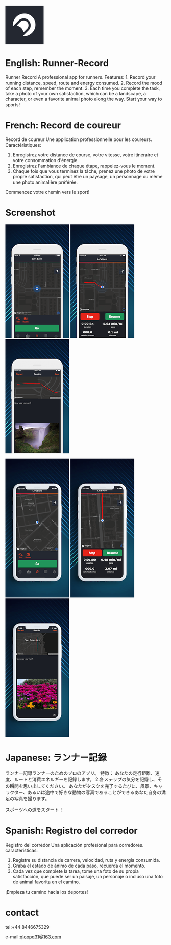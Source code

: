 ![image](https://github.com/ttvkenvin/Runner-Record/blob/master/icon-60%402x.png)

# English: Runner-Record
Runner Record A professional app for runners. Features: 1. Record your running distance, speed, route and energy consumed. 2. Record the mood of each step, remember the moment. 3. Each time you complete the task, take a photo of your own satisfaction, which can be a landscape, a character, or even a favorite animal photo along the way.  Start your way to sports!

# French: Record de coureur
Record de coureur Une application professionnelle pour les coureurs.
Caractéristiques:
1. Enregistrez votre distance de course, votre vitesse, votre itinéraire et votre consommation d'énergie.
2. Enregistrez l'ambiance de chaque étape, rappelez-vous le moment.
3. Chaque fois que vous terminez la tâche, prenez une photo de votre propre satisfaction, qui peut être un paysage, un personnage ou même une photo animalière préférée.

Commencez votre chemin vers le sport!

# Screenshot
![image](https://github.com/ttvkenvin/Runner-Record/blob/master/1.png)
![image](https://github.com/ttvkenvin/Runner-Record/blob/master/2.png)
![image](https://github.com/ttvkenvin/Runner-Record/blob/master/3.png)


![image](https://github.com/ttvkenvin/Runner-Record/blob/master/x1.png)
![image](https://github.com/ttvkenvin/Runner-Record/blob/master/x2.png)
![image](https://github.com/ttvkenvin/Runner-Record/blob/master/x3.png)

# Japanese: ランナー記録
ランナー記録ランナーのためのプロのアプリ。
特徴：
あなたの走行距離、速度、ルートと消費エネルギーを記録します。
2.各ステップの気分を記録し、その瞬間を思い出してください。
あなたがタスクを完了するたびに、風景、キャラクター、あるいは途中で好きな動物の写真であることができるあなた自身の満足の写真を撮ります。

スポーツへの道をスタート！

# Spanish: Registro del corredor
Registro del corredor Una aplicación profesional para corredores.
caracteristicas:
1. Registre su distancia de carrera, velocidad, ruta y energía consumida.
2. Graba el estado de ánimo de cada paso, recuerda el momento.
3. Cada vez que complete la tarea, tome una foto de su propia satisfacción, que puede ser un paisaje, un personaje o incluso una foto de animal favorita en el camino.

¡Empieza tu camino hacia los deportes!

# contact

tel:+44 8446675329

e-mail:qloopd31@163.com


